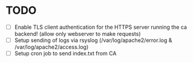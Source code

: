 # TODO

- [ ] Enable TLS client authentication for the HTTPS server running the ca backend! (allow only webserver to make requests)
- [ ] Setup sending of logs via rsyslog (/var/log/apache2/error.log & /var/log/apache2/access.log)
- [ ] Setup cron job to send index.txt from CA
